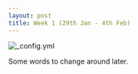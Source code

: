 ```yaml
---
layout: post
title: Week 1 (29th Jan - 4th Feb)
---
```


![_config.yml](/images/config.jpg)

Some words to change around later.
